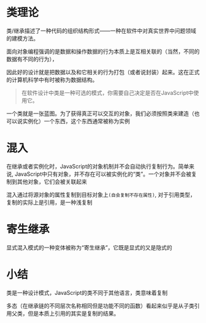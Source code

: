 # 类理论
类/继承描述了一种代码的组织结构形式——一种在软件中对真实世界中问题领域的建模方法。

面向对象编程强调的是数据和操作数据的行为本质上是互相关联的（当然，不同的数据有不同的行为），

因此好的设计就是把数据以及和它相关的行为打包（或者说封装）起来。这在正式的计算机科学中有时被称为数据结构。

> 在软件设计中类是一种可选的模式，你需要自己决定是否在JavaScript中使用它。

一个类就是一张蓝图。为了获得真正可以交互的对象，我们必须按照类来建造（也可以说实例化）一个东西，这个东西通常被称为实例

# 混入

在继承或者实例化时，JavaScript的对象机制并不会自动执行复制行为。简单来说, JavaScript中只有对象，并不存在可以被实例化的“类”​。一个对象并不会被复制到其他对象，它们会被关联起来

混入通过将源对象的属性复制到目标对象上`(自会复制不存在属性)`, 对于引用类型，复制的实际上是引用，是一种浅复制

# 寄生继承

显式混入模式的一种变体被称为“寄生继承”​，它既是显式的又是隐式的

# 小结
类是一种设计模式，JavaScript的类不同于其他语言，类意味着复制

多态（在继承链的不同层次名称相同但是功能不同的函数）看起来似乎是从子类引用父类，但是本质上引用的其实是复制的结果。

